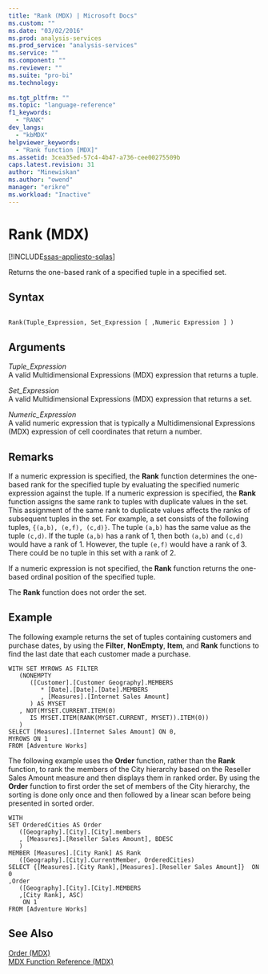 ```yaml
---
title: "Rank (MDX) | Microsoft Docs"
ms.custom: ""
ms.date: "03/02/2016"
ms.prod: analysis-services
ms.prod_service: "analysis-services"
ms.service: ""
ms.component: ""
ms.reviewer: ""
ms.suite: "pro-bi"
ms.technology: 
  
ms.tgt_pltfrm: ""
ms.topic: "language-reference"
f1_keywords: 
  - "RANK"
dev_langs: 
  - "kbMDX"
helpviewer_keywords: 
  - "Rank function [MDX]"
ms.assetid: 3cea35ed-57c4-4b47-a736-cee00275509b
caps.latest.revision: 31
author: "Minewiskan"
ms.author: "owend"
manager: "erikre"
ms.workload: "Inactive"
---
```

# Rank (MDX)
[!INCLUDE[ssas-appliesto-sqlas](../includes/ssas-appliesto-sqlas.md)]

  Returns the one-based rank of a specified tuple in a specified set.  
  
## Syntax  
  
```  
  
Rank(Tuple_Expression, Set_Expression [ ,Numeric Expression ] )  
```  
  
## Arguments  
 *Tuple_Expression*  
 A valid Multidimensional Expressions (MDX) expression that returns a tuple.  
  
 *Set_Expression*  
 A valid Multidimensional Expressions (MDX) expression that returns a set.  
  
 *Numeric_Expression*  
 A valid numeric expression that is typically a Multidimensional Expressions (MDX) expression of cell coordinates that return a number.  
  
## Remarks  
 If a numeric expression is specified, the **Rank** function determines the one-based rank for the specified tuple by evaluating the specified numeric expression against the tuple. If a numeric expression is specified, the **Rank** function assigns the same rank to tuples with duplicate values in the set. This assignment of the same rank to duplicate values affects the ranks of subsequent tuples in the set. For example, a set consists of the following tuples, `{(a,b), (e,f), (c,d)}`. The tuple `(a,b)` has the same value as the tuple `(c,d)`. If the tuple `(a,b)` has a rank of 1, then both `(a,b)` and `(c,d)` would have a rank of 1. However, the tuple `(e,f)` would have a rank of 3. There could be no tuple in this set with a rank of 2.  
  
 If a numeric expression is not specified, the **Rank** function returns the one-based ordinal position of the specified tuple.  
  
 The **Rank** function does not order the set.  
  
## Example  
 The following example returns the set of tuples containing customers and purchase dates, by using the **Filter**, **NonEmpty**, **Item**, and **Rank** functions to find the last date that each customer made a purchase.  
  
```  
WITH SET MYROWS AS FILTER  
   (NONEMPTY  
      ([Customer].[Customer Geography].MEMBERS  
         * [Date].[Date].[Date].MEMBERS  
         , [Measures].[Internet Sales Amount]  
      ) AS MYSET  
   , NOT(MYSET.CURRENT.ITEM(0)  
      IS MYSET.ITEM(RANK(MYSET.CURRENT, MYSET)).ITEM(0))  
   )  
SELECT [Measures].[Internet Sales Amount] ON 0,  
MYROWS ON 1  
FROM [Adventure Works]  
```  
  
 The following example uses the **Order** function, rather than the **Rank** function, to rank the members of the City hierarchy based on the Reseller Sales Amount measure and then displays them in ranked order. By using the **Order** function to first order the set of members of the City hierarchy, the sorting is done only once and then followed by a linear scan before being presented in sorted order.  
  
```  
WITH   
SET OrderedCities AS Order  
   ([Geography].[City].[City].members  
   , [Measures].[Reseller Sales Amount], BDESC  
   )  
MEMBER [Measures].[City Rank] AS Rank  
   ([Geography].[City].CurrentMember, OrderedCities)  
SELECT {[Measures].[City Rank],[Measures].[Reseller Sales Amount]}  ON 0   
,Order  
   ([Geography].[City].[City].MEMBERS  
   ,[City Rank], ASC)  
    ON 1  
FROM [Adventure Works]  
```  
  
## See Also  
 [Order &#40;MDX&#41;](../mdx/order-mdx.md)   
 [MDX Function Reference &#40;MDX&#41;](../mdx/mdx-function-reference-mdx.md)  
  
  
